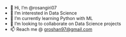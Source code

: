 - 👋 Hi, I’m @rosangiri07
- 👀 I’m interested in Data Science
- 🌱 I’m currently learning Python with ML
- 💞️ I’m looking to collaborate on Data Science projects
- 📫 Reach me @ groshan97@gmail.com

<!---
rosangiri07/rosangiri07 is a ✨ special ✨ repository because its `README.md` (this file) appears on your GitHub profile.
You can click the Preview link to take a look at your changes.
--->
